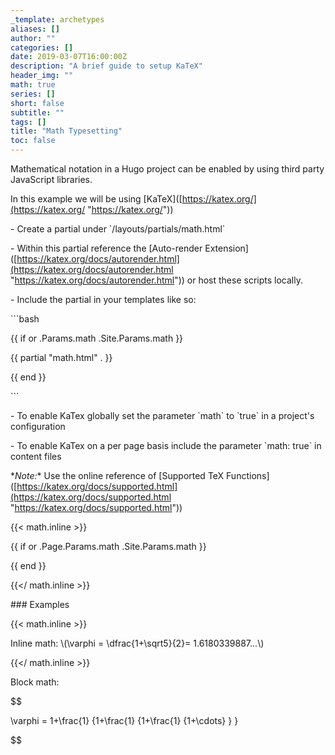 ```yaml
---
_template: archetypes
aliases: []
author: ""
categories: []
date: 2019-03-07T16:00:00Z
description: "A brief guide to setup KaTeX"
header_img: ""
math: true
series: []
short: false
subtitle: ""
tags: []
title: "Math Typesetting"
toc: false
---
```


Mathematical notation in a Hugo project can be enabled by using third party JavaScript libraries.

<!--more-->

In this example we will be using \[KaTeX\]([https://katex.org/](https://katex.org/ "https://katex.org/"))

\- Create a partial under \`/layouts/partials/math.html\`

\- Within this partial reference the \[Auto-render Extension\]([https://katex.org/docs/autorender.html](https://katex.org/docs/autorender.html "https://katex.org/docs/autorender.html")) or host these scripts locally.

\- Include the partial in your templates like so:  

\`\`\`bash

{{ if or .Params.math .Site.Params.math }}

{{ partial "math.html" . }}

{{ end }}

\`\`\`

\- To enable KaTex globally set the parameter \`math\` to \`true\` in a project's configuration

\- To enable KaTex on a per page basis include the parameter \`math: true\` in content files

\**Note:** Use the online reference of \[Supported TeX Functions\]([https://katex.org/docs/supported.html](https://katex.org/docs/supported.html "https://katex.org/docs/supported.html"))

{{< math.inline >}}

{{ if or .Page.Params.math .Site.Params.math }}

<!-- KaTeX -->

<link rel="stylesheet" href="[https://cdn.jsdelivr.net/npm/katex@0.11.1/dist/katex.min.css](https://cdn.jsdelivr.net/npm/katex@0.11.1/dist/katex.min.css "https://cdn.jsdelivr.net/npm/katex@0.11.1/dist/katex.min.css")" integrity="sha384-zB1R0rpPzHqg7Kpt0Aljp8JPLqbXI3bhnPWROx27a9N0Ll6ZP/+DiW/UqRcLbRjq" crossorigin="anonymous">

<script defer src="[https://cdn.jsdelivr.net/npm/katex@0.11.1/dist/katex.min.js](https://cdn.jsdelivr.net/npm/katex@0.11.1/dist/katex.min.js "https://cdn.jsdelivr.net/npm/katex@0.11.1/dist/katex.min.js")" integrity="sha384-y23I5Q6l+B6vatafAwxRu/0oK/79VlbSz7Q9aiSZUvyWYIYsd+qj+o24G5ZU2zJz" crossorigin="anonymous"></script>

<script defer src="[https://cdn.jsdelivr.net/npm/katex@0.11.1/dist/contrib/auto-render.min.js](https://cdn.jsdelivr.net/npm/katex@0.11.1/dist/contrib/auto-render.min.js "https://cdn.jsdelivr.net/npm/katex@0.11.1/dist/contrib/auto-render.min.js")" integrity="sha384-kWPLUVMOks5AQFrykwIup5lo0m3iMkkHrD0uJ4H5cjeGihAutqP0yW0J6dpFiVkI" crossorigin="anonymous" onload="renderMathInElement(document.body);"></script>

{{ end }}

{{</ math.inline >}}

\### Examples

{{< math.inline >}}

<p>

Inline math: \\(\\varphi = \\dfrac{1+\\sqrt5}{2}= 1.6180339887…\\)

</p>

{{</ math.inline >}}

Block math:

$$

 \\varphi = 1+\\frac{1} {1+\\frac{1} {1+\\frac{1} {1+\\cdots} } } 

$$
